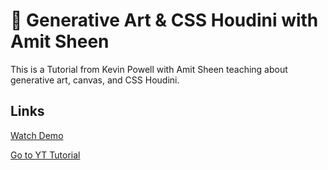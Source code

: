 # 🎨 Generative Art & CSS Houdini with Amit Sheen

This is a Tutorial from Kevin Powell with Amit Sheen teaching about generative art, canvas, and CSS Houdini.

## Links
[Watch Demo](https://dorkatzir.github.io/Generative-Art-Css-Houdini/)

[Go to YT Tutorial](https://www.youtube.com/watch?v=OXWY19UHXzc/)

